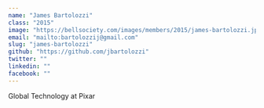 ```yaml
---
name: "James Bartolozzi"
class: "2015"
image: "https://bellsociety.com/images/members/2015/james-bartolozzi.jpg"
email: "mailto:bartolozzij@gmail.com"
slug: "james-bartolozzi"
github: "https://github.com/jbartolozzi"
twitter: ""
linkedin: ""
facebook: ""
---
```

Global Technology at Pixar